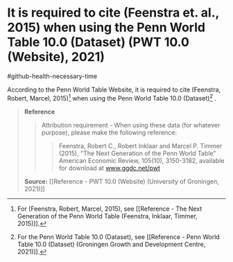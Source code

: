 # It is required to cite (Feenstra et. al., 2015) when using the Penn World Table 10.0 (Dataset) (PWT 10.0 (Website), 2021)
#github-health-necessary-time

According to the Penn World Table Website, it is required to cite (Feenstra, Robert, Marcel, 2015)[^cite] when using the Penn World Table 10.0 (Dataset)[^dataset] .

>**Reference**
>>Attribution requirement - When using these data (for whatever purpose), please make the following reference:
>>>Feenstra, Robert C., Robert Inklaar and Marcel P. Timmer (2015), "The Next Generation of the Penn World Table" American Economic Review, 105(10), 3150-3182, available for download at www.ggdc.net/pwt
>
>**Source:** [[Reference - PWT 10.0 (Website) (University of Groningen, 2021)]]


[^cite]: For (Feenstra, Robert, Marcel, 2015), see [[Reference - The Next Generation of the Penn World Table (Feenstra, Inklaar, Timmer, 2015)]].
[^dataset]: For the Penn World Table 10.0 (Dataset), see [[Reference - Penn World Table 10.0 (Dataset) (Groningen Growth and Development Centre, 2021)]].